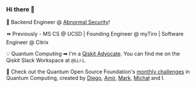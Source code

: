 ### Hi there 👋

🎯 Backend Engineer @ [Abnormal Security](https://abnormalsecurity.com/)!

⏪ Previously - MS CS @ UCSD | Founding Engineer @ myTiro | Software Engineer @ Citrix

💡 Quantum Computing ➡ I'm a [Qiskit Advocate](https://qiskit.org/advocates/). You can find me on the Qiskit Slack Workspace at `@Giri`. 

🎉 Check out the Quantum Open Source Foundation's [monthly challenges](https://github.com/qosf/monthly-challenges) in Quantum Computing, created by [Diego](https://github.com/diemilio), [Amir](https://github.com/amirebrahimi), [Mark](https://github.com/MarkCunningham0410), [Michał](https://github.com/mstechly) and I. 
